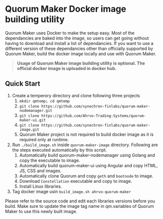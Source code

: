 # Quorum Maker Docker image building utility #

Quorum Maker uses Docker to make the setup easy. Most of the dependancies are baked into the image, so users can get going without having to download and install a list of dependancies. If you want to use a different version of these dependancies other than officially supported by Quorum Maker, build the docker image locally and use with Quorum Maker. 

> **Usage of Quorum Maker image building utility is optional. The official docker image is uploaded in docker hub.**
## Quick Start ##
1. Create a temperory directory and clone following three projects
   1. `mkdir qmtemp; cd qmtemp ` 
   1. `git clone https://github.com/synechron-finlabs/quorum-maker-nodemanager.git`
   1. `git clone https://github.com/Ahrvo-Trading-Systems/quorum-maker-ui.git`
   1. `git clone https://github.com/synechron-finlabs/quorum-maker-image.git` 
   1. Quorum Maker project is not required to build docker image as it is required only at runtime. 
1. Run `./build_image.sh` inside `quorum-maker-image` directory. Following are the steps executed automatically by this script. 
   1. Automatically build quorum-maker-nodemanager using Golang and copy the executable to image.
   2. Automatically build quorum-maker-ui using Angular and copy HTML, JS, CSS and images. 
   3. Automatically clone Quorum and copy `geth` and `bootnode` to image.
   4. Download `Constellation` executable and copy to image.
   5. Install Linux libraries.
1. Tag docker image usin `build_image.sh ahrvo-quorum-maker`

Please refer to the source code and edit each libraries versions before you build. Make sure to update the image tag name in qm.variables of Quorum Maker to use this newly built image.  
